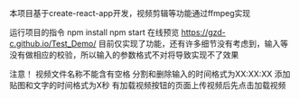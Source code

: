 本项目基于create-react-app开发，视频剪辑等功能通过ffmpeg实现

运行项目的指令
npm install
npm start
在线预览
https://gzd-c.github.io/Test_Demo/
目前仅实现了功能，还有许多细节没有考虑到，输入等没有做相应的校验，所以输入的参数格式不对将导致实现不了效果





注意！
视频文件名称不能含有空格
分割和删除输入的时间格式为XX:XX:XX
添加贴图和文字的时间格式为X秒
有加载视频按钮的页面上传视频后先点击加载视频
